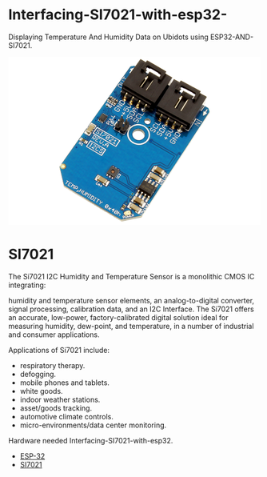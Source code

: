 # Interfacing-SI7021-with-esp32-
Displaying Temperature And Humidity Data on Ubidots  using  ESP32-AND-SI7021.

![alt tag](https://github.com/mjScientech/ESP32-AND-SI7021/blob/master/SI7021_I2CS_A_1.png)
# SI7021
The Si7021 I2C Humidity and Temperature Sensor is a monolithic CMOS IC integrating:

humidity and temperature sensor elements,
an analog-to-digital converter,
signal processing,
calibration data, and
an I2C Interface.
The Si7021 offers an accurate, low-power, factory-calibrated digital solution ideal for measuring humidity, dew-point, and temperature, in a number of industrial and consumer applications.

Applications of Si7021 include:
- respiratory therapy.
- defogging.
- mobile phones and tablets.
- white goods.
- indoor weather stations.
- asset/goods tracking.
- automotive climate controls. 
- micro-environments/data center monitoring.

Hardware needed Interfacing-SI7021-with-esp32.
- [ESP-32](https://store.ncd.io/product/esp32-iot-wifi-ble-module-with-integrated-usb/)
- [SI7021](https://store.ncd.io/product/si7021-humidity-and-temperature-sensor-%C2%B13rh-%C2%B1-4c-i2c-mini-module/)
